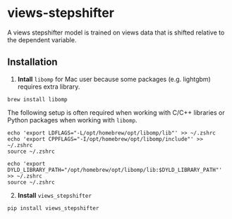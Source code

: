 # views-stepshifter

A views stepshifter model is trained on views data that is shifted relative to the dependent variable. 

## Installation

1. **Intall** ```libomp``` for Mac user because some packages (e.g. lightgbm) requires extra library. 
```
brew install libomp
```

The following setup is often required when working with C/C++ libraries or Python packages when working with ```libomp```.
````
echo 'export LDFLAGS="-L/opt/homebrew/opt/libomp/lib"' >> ~/.zshrc                           
echo 'export CPPFLAGS="-I/opt/homebrew/opt/libomp/include"' >> ~/.zshrc
source ~/.zshrc
````

````
echo 'export DYLD_LIBRARY_PATH="/opt/homebrew/opt/libomp/lib:$DYLD_LIBRARY_PATH"' >> ~/.zshrc
source ~/.zshrc
````

2. **Install** ```views_stepshifter```
```
pip install views_stepshifter
```

<!-- ## Example
Please refer to [tutorial.py](https://github.com/views-platform/views-stepshifter/blob/main/tutorial.ipynb) for more details. -->